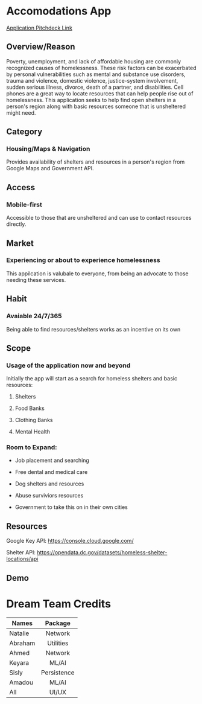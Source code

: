 # Accomodations App
[Application Pitchdeck Link](https://www.canva.com/design/DAE10qHFRqg/GiYz2sST9doFQ1Z8DedP9A/view?utm_content=DAE10qHFRqg&utm_campaign=designshare&utm_medium=link&utm_source=sharebutton)

## Overview/Reason 

Poverty, unemployment, and lack of affordable housing are commonly recognized causes of homelessness. These risk factors can be exacerbated by personal vulnerabilities such as mental and substance use disorders, trauma and violence, domestic violence, justice-system involvement, sudden serious illness, divorce, death of a partner, and disabilities.
Cell phones are a great way to locate resources that can help people rise out of homelessness.  This application seeks to help find open shelters in a person's region along with basic resources someone that is unsheltered might need.



## Category
### Housing/Maps & Navigation
Provides availability of shelters and resources in a person's region from Google Maps and Government API.



## Access
### Mobile-first
Accessible to those that are unsheltered and can use to contact resources directly.



## Market
### Experiencing or about to experience homelessness
This appilcation is valubale to everyone, from being an advocate to those needing these services.



## Habit
### Avaiable 24/7/365
Being able to find resources/shelters works as an incentive on its own



## Scope
### Usage of the application now and beyond 
Initially the app will start as a search for homeless shelters and basic resources:

1. Shelters

3. Food Banks

4. Clothing Banks

5. Mental Health


### Room to Expand:

+ Job placement and searching

+ Free dental and medical care

+ Dog shelters and resources

+ Abuse surviviors resources 

+ Government to take this on in their own cities 



## Resources 
Google Key API: https://console.cloud.google.com/

Shelter API: https://opendata.dc.gov/datasets/homeless-shelter-locations/api



## Demo



# Dream Team Credits 

| Names         | Package       |
| ------------- |:-------------:| 
| Natalie       | Network       | 
| Abraham       | Utilities     | 
| Ahmed         | Network       | 
| Keyara        | ML/AI         |
| Sisly         | Persistence   |
| Amadou        | ML/AI         |
| All           | UI/UX         |
